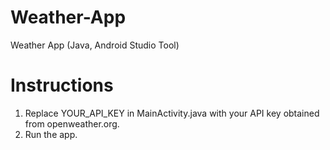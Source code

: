 # Weather-App
Weather App (Java, Android Studio Tool)

# Instructions
1. Replace YOUR_API_KEY in MainActivity.java with your API key obtained from openweather.org.
2. Run the app.
